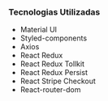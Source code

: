 ### Tecnologias Utilizadas

- Material UI
- Styled-components
- Axios
- React Redux 
- React Redux Tollkit
- React Redux Persist
- React Stripe Checkout
- React-router-dom